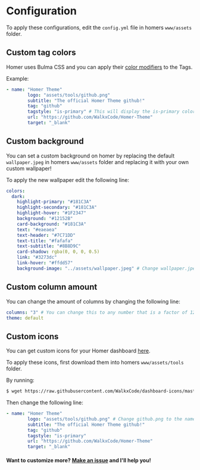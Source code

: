 # Configuration
To apply these configurations, edit the `config.yml` file in homers `www/assets` folder.


## Custom tag colors
Homer uses Bulma CSS and you can apply their [color modifiers](https://bulma.io/documentation/overview/modifiers/) to the Tags.

Example:
```yaml
- name: "Homer Theme"
        logo: "assets/tools/github.png"
        subtitle: "The official Homer Theme github!"
        tag: "github"
        tagstyle: "is-primary" # This will display the is-primary color! Try changing it to; is-link, is-info, is-success, is-warning or is-danger!
        url: "https://github.com/WalkxCode/Homer-Theme"
        target: "_blank"
```

## Custom background
You can set a custom background on homer by replacing the default `wallpaper.jpeg` in homers `www/assets` folder and replacing it with your own custom wallpaper!

To apply the new wallpaper edit the following line:
```yaml
colors:
  dark:
    highlight-primary: "#181C3A"
    highlight-secondary: "#181C3A"
    highlight-hover: "#1F2347"
    background: "#12152B"
    card-background: "#181C3A"
    text: "#eaeaea"
    text-header: "#7C71DD"
    text-title: "#fafafa"
    text-subtitle: "#8B8D9C"
    card-shadow: rgba(0, 0, 0, 0.5)
    link: "#3273dc"
    link-hover: "#ffdd57"
    background-image: "../assets/wallpaper.jpeg" # Change wallpaper.jpeg to the name of your own custom wallpaper!
```

## Custom column amount
You can change the amount of columns by changing the following line:

```yaml
columns: "3" # You can change this to any number that is a factor of 12: (1, 2, 3, 4, 6, 12)
theme: default
```

## Custom icons
You can get custom icons for your Homer dashboard [here](https://github.com/WalkxCode/dashboard-icons).

To apply these icons, first download them into homers `www/assets/tools` folder. 

By running:
```sh
$ wget https://raw.githubusercontent.com/WalkxCode/dashboard-icons/master/png/example.png
```

Then change the following line:
```yaml
- name: "Homer Theme"
        logo: "assets/tools/github.png" # Change github.png to the name of your own custom icon!
        subtitle: "The official Homer Theme github!"
        tag: "github"
        tagstyle: "is-primary"
        url: "https://github.com/WalkxCode/Homer-Theme"
        target: "_blank"
```

#### Want to customize more? [Make an issue](https://github.com/WalkxCode/Homer-Theme/issues/new) and I'll help you!
